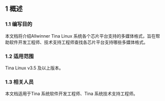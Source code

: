 ## 1 概述

### 1.1 编写目的

本文档将介绍Allwinner Tina Linux 系统各个芯片平台支持的多媒体格式，旨在帮助软件开发工程师、技术支持工程师查找各芯片平台支持哪些多媒体格式。

### 1.2 适用范围

Tina Linux v3.5 及以上版本。

### 1.3 相关人员

本文档适用于Tina 系统软件开发工程师、Tina 系统技术支持工程师。

